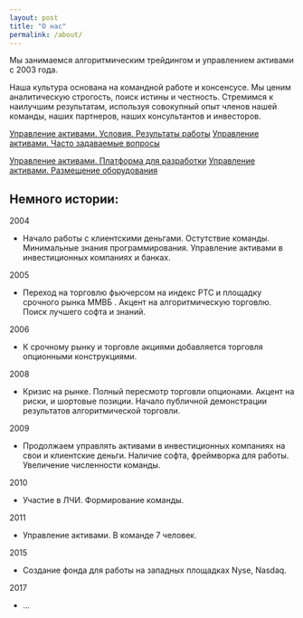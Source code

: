 ```yaml
---
layout: post
title: "О нас"
permalink: /about/
---
```


Мы занимаемся алгоритмическим трейдингом и управлением активами с 2003 года. 

Наша культура основана на командной работе и консенсусе. Мы ценим аналитическую строгость, поиск истины и честность. Стремимся к наилучшим результатам, используя совокупный опыт членов нашей команды, наших партнеров, наших консультантов и инвесторов.


[Управление активами. Условия. Результаты работы](https://ragve-hub.github.io/tale/asset/)
[Управление активами. Часто задаваемые вопросы](https://ragve-hub.github.io/tale/faq/)

[Управление активами. Платформа для разработки](https://ragve.ru/framework/)
[Управление активами. Размещение оборудования](https://www.dataspace.ru/data-center/cod_dataspace/)



## Немного истории:

2004 
* Начало работы с клиентскими деньгами. Остутствие команды. Минимальные знания программирования. Управление активами в инвестиционных компаниях и банках. 

2005 
* Переход на торговлю фьючерсом на индекс РТС и площадку срочного рынка ММВБ . Акцент на алгоритмическую торговлю. Поиск лучшего софта и знаний.

2006
* К срочному рынку и торговле акциями добавляется торговля опционными конструкциями.

2008
* Кризис на рынке. Полный пересмотр торговли опционами. Акцент на риски, и шортовые позиции. Начало публичной демонстрации результатов алгоритмической торговли.

2009
* Продолжаем управлять активами в инвестиционных компаниях на свои и клиентские деньги. Наличие софта, фреймворка для работы. Увеличение численности команды. 

2010
* Участие в ЛЧИ. Формирование команды. 

2011
* Управление активами. В команде 7 человек.

2015
* Создание фонда для работы на западных площадках Nyse, Nasdaq.

2017
* ...





